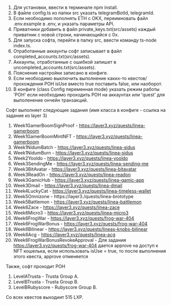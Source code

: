 1. Для установки, ввести в терминале npm install.
2. В файле config.ts из папки src указать telegramBotId, telegramId.
3. Если необходимо пополнять ETH с OKX, переимновать файл .env.example в .env, и указать параметры API.
4. Приватники добавить в файл private_keys.txt(src/assets) каждый приватник с новой строки, начинающийся с 0x.
5. Для запуска софта, перейти в папку src, ввести команду ts-node index.ts.
6. Отработанные аккаунты софт записывает в файл completed_accounts.txt(src/assets).
7. Аккаунты, отработанные с ошибкой запишет в uncompleted_accounts.txt(src/assets).
8. Пояснение настройки записано в конфиге.
9. Если необходимо выключить выполнение каких-то квестов/прохождения POH isUse вместо true поставить false, или наоборот.
10. В конфиге (class Config переменная mode) указать режим работы 'POH' если необходимо проходить POH на аккаунтах или 'quest' для выполенение ончейн транзакций.

Софт выполняет следующие задания (имя класса в конфиге - ссылка на задание из layer 3)
1. Week1GamerBoomSignProof - https://layer3.xyz/quests/linea-gamerboom
2. Week1GamerBoomMintNFT - https://layer3.xyz/quests/linea-gamerboom
3. Week1NidumBatch - https://layer3.xyz/quests/linea-sidus
4. Week1NidumBurn - https://layer3.xyz/quests/linea-sidus
5. Week2Yooldo - https://layer3.xyz/quests/linea-yooldo
6. Week3SendingMe - https://layer3.xyz/quests/linea-sending-me 
7. Week3BitAvatar - https://layer3.xyz/quests/linea-bitavatar
8. Week3ReadOn - https://layer3.xyz/quests/linea-readon
9. Week3GamicHub - https://layer3.xyz/quests/linea-gamic-app
10. Week3Dmail - https://layer3.xyz/quests/linea-dmail
11. Week4LuckyCat - https://layer3.xyz/quests/linea-timeless-wallet
12. Week5Omnizone - https://layer3./quests/linea-brototype
13. Week5Battlemon - https://layer3.xyz/quests/linea-battlemon
14. Week6Zace - https://layer3.xyz/quests/linea-zace
15. Week6Micro3 - https://layer3.xyz/quests/linea-micro3
17. Week6FrogWar - https://layer3.xyz/quests/frog-war-404
18. Week6FrogWarBonus - https://layer3.xyz/quests/frog-war-404
19. Week6Bilinear - https://layer3.xyz/quests/lineas-knobs-bilinear
20. Week6Acg - https://layer3.xyz/quests/linea-acg
21. Week6FrogWarBonusRevokeApproval - Для задания https://layer3.xyz/quests/frog-war-404 дается approve на доступ к NFT кошелька, если использовать isUse = true, то после выполнения этого квеста, approve отменяется

Также, софт проходит POH
1. LevelATrusta - Trusta Group A.
2. LevelBTrusta - Trusta Group B.
3. LevelBRubyscore - Rubyscore Group B.

Со всех квестов выходиит 515 LXP.
